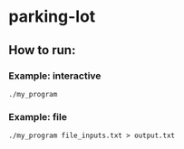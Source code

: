 # parking-lot

## How to run:

### Example: interactive

```
./my_program
```

### Example: file

```
./my_program file_inputs.txt > output.txt
```